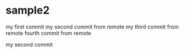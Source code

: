 sample2
=======
my first commit
my second commit from remote
my third commit from remote
fourth commit from remote

my second commit

